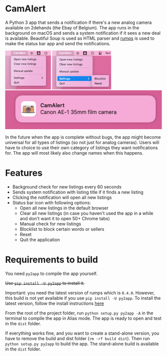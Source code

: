 # CamAlert
A Python 3 app that sends a notification if there's a new analog camera available on 2dehands (the Ebay of Belgium).
The app runs in the background on macOS and sends a system notification if it sees a new deal is available.
Beautiful Soup is used as HTML parser and [rumps](https://github.com/jaredks/rumps) is used to make the status bar app and send the notifications.

<div align="left">
    <img src="media/Screenshot menu bar1.png" height="125"/>
    <img src="media/Screenshot menu bar2.png" height="125"/>
    <img src="media/Screenshot notification.png" height="125"/>
</div>

In the future when the app is complete without bugs, the app might become universal for all types of listings (so not just for analog cameras). Users will have to choice to use their own category of listings they want notifications for. The app will most likely also change names when this happens.
# Features
- Background check for new listings every 60 seconds
- Sends system notification with listing title if it finds a new listing
- Clicking the notification will open all new listings
- Status bar icon with following options:
  - Open all new listings in the default browser
  - Clear all new listings (in case you haven't used the app in a while and don't want it to open 50+ Chrome tabs)
  - Manual check for new listings
  - Blocklist to block certain words or sellers
  - Reset
  - Quit the application

# Requirements to build
You need `py2app` to compile the app yourself.

~~Use `pip install -U py2app` to install it.~~

Important: you need the latest version of rumps which is `0.4.0`. However, this build is not yet available if you use `pip install -U py2app`.
To install the latest version, follow the install instructions [here](https://github.com/jaredks/rumps#installation:~:text=Or%20from%20source,system%2Dwide%20location.)

From the root of the project folder, run `python setup.py py2app -A` in the terminal to compile the app in Alias mode. The app is ready to open and test in the `dist` folder.

If everything works fine, and you want to create a stand-alone version, you have to remove the build and dist folder (`rm -rf build dist`). Then run `python setup.py py2app` to build the app. The stand-alone build is available in the `dist` folder.
